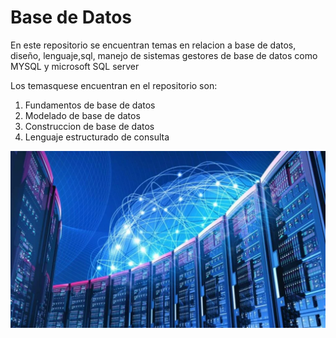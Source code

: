 # Base de Datos 

En este repositorio se encuentran temas en relacion a base de datos, diseño, lenguaje,sql, manejo de sistemas gestores de base de datos como MYSQL y microsoft SQL server

Los temasquese encuentran en el repositorio son:

1. Fundamentos de base de datos
2. Modelado de base de datos
3. Construccion de base de datos
4. Lenguaje estructurado de consulta

![Logo de base de datos](./Img/5-bases-de-datos-para-la-empresa-comparativa-bases-de-datos-2020-1024x576.jpg.webp)

